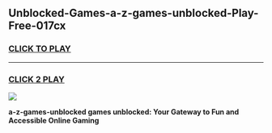 
## Unblocked-Games-a-z-games-unblocked-Play-Free-017cx
<h3>
<a href="https://premium76.site?title=a-z-games-unblocked&ref=19M">CLICK TO PLAY</a></h3>
<hr>

<h3>
<a href="https://premium76.site?title=a-z-games-unblocked&ref=19M">CLICK 2 PLAY</a>
  
</h3>

<a href="https://premium76.site?title=a-z-games-unblocked&ref=19M"><img src="https://clearcache.store/games.png"></a>


**a-z-games-unblocked games unblocked: Your Gateway to Fun and Accessible Online Gaming**
